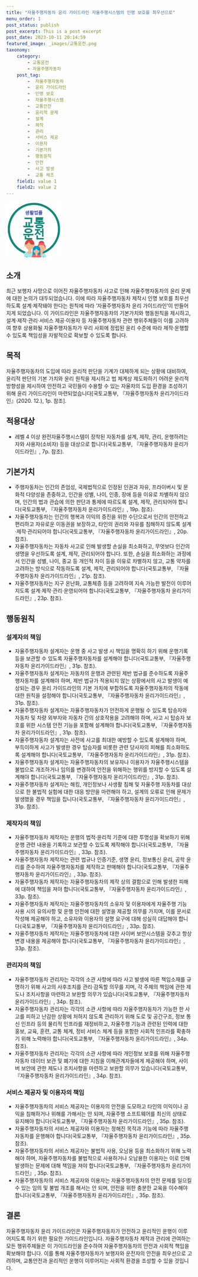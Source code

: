 ```yaml
---
title: "자율주행자동차 윤리 가이드라인 자율주행시스템의 인명 보호를 최우선으로"
menu_order: 1
post_status: publish
post_excerpt: This is a post excerpt
post_date: 2023-10-11 20:14:59
featured_image: _images/교통운전.png
taxonomy:
    category:
        - 교통운전
        - 자율주행자동차
    post_tag:
        -  자율주행자동차
        -  윤리 가이드라인
        -  인명 보호
        -  자율주행시스템
        -  교통안전
        -  윤리적 문제
        -  설계
        -  제작
        -  관리
        -  서비스 제공
        -  이용자
        -  기본가치
        -  행동원칙
        -  안전
        -  사고 발생
        -  교통 체즈
    field1: value 1
    field2: value 2
---
```


![교통운전](/_images/교통운전.png)


## 소개

최근 보행자 사망으로 이어진 자율주행자동차 사고로 인해 자율주행자동차의 윤리 문제에 대한 논의가 대두되었습니다. 이에 따라 자율주행자동차 제작시 인명 보호를 최우선하도록 설계·제작돼야 한다는 원칙에 따라 ‘자율주행자동차 윤리 가이드라인’이 만들어지게 되었습니다. 이 가이드라인은 자율주행자동차의 기본가치와 행동원칙을 제시하고, 설계·제작·관리·서비스 제공·이용자 등 자율주행자동차 관련 행위주체들이 이를 고려하여 향후 상용화될 자율주행자동차가 우리 사회에 정립된 윤리 수준에 따라 제작·운행할 수 있도록 책임성을 자발적으로 확보할 수 있도록 합니다.

## 목적

자율주행자동차의 도입에 따라 윤리적 판단을 기계가 대체하게 되는 상황에 대비하여, 윤리적 판단의 기본 가치와 윤리 원칙을 제시하고 법 체계상 제도화하기 어려운 윤리적 방향성을 제시하여 안전하고 국민들이 수용할 수 있는 자율차의 도입 환경을 조성하기 위해 윤리 가이드라인이 마련되었습니다[국토교통부, 『자율주행자동차 윤리가이드라인』(2020. 12.), 1p. 참조].

## 적용대상

- 레벨 4 이상 완전자율주행시스템이 장착된 자동차를 설계, 제작, 관리, 운행하려는 자와 사용자(소비자) 등을 대상으로 합니다(국토교통부, 『자율주행자동차 윤리가이드라인』, 7p. 참조).

## 기본가치

- 주행자동차는 인간의 존엄성, 국제법적으로 인정된 인권과 자유, 프라이버시 및 문화적 다양성을 존중하고, 인간을 성별, 나이, 인종, 장애 등을 이유로 차별하지 않으며, 인간의 법과 관습에 의한 판단과 통제에 따르도록 설계, 제작, 관리되어야 합니다(국토교통부, 『자율주행자동차 윤리가이드라인』, 19p. 참조).
- 자율주행자동차는 인간의 행복과 이익의 증진을 위한 수단으로서 인간의 안전하고 편리하고 자유로운 이동권을 보장하고, 타인의 권리와 자유를 침해하지 않도록 설계·제작·관리되어야 합니다(국토교통부, 『자율주행자동차 윤리가이드라인』, 20p. 참조).
- 자율주행자동차는 자동차 사고로 인해 발생할 손실을 최소화하고, 무엇보다 인간의 생명을 우선하도록 설계, 제작, 관리되어야 합니다. 또한, 손실을 최소화하는 과정에서 인간을 성별, 나이, 종교 등 개인적 차이 등을 이유로 차별하지 않고, 교통 약자를 고려하는 방식으로 작동하도록 설계, 제작, 관리되어야 합니다(국토교통부, 『자율주행자동차 윤리가이드라인』, 21p. 참조).
- 자율주행자동차는 지구 온난화, 교통체증 등을 고려하여 지속 가능한 발전이 이루어지도록 설계·제작·관리·운영되어야 합니다(국토교통부, 『자율주행자동차 윤리가이드라인』, 23p. 참조).

## 행동원칙

### 설계자의 책임

- 자율주행자동차 설계자는 운행 중 사고 발생 시 책임을 명확히 하기 위해 운행기록 등을 보관할 수 있도록 자율주행자동차를 설계해야 합니다(국토교통부, 『자율주행자동차 윤리가이드라인』, 31p. 참조).
- 자율주행자동차 설계자는 자동차의 운행과 관련된 제반 법규를 준수하도록 자율주행자동차를 설계해야 하며, 제반 법규가 적용되지 않는 상황에서의 사고 발생이 예상되는 경우 윤리 가이드라인의 기본 가치에 부합하도록 자율주행자동차의 작동에 대한 원칙을 설정해야 합니다(국토교통부, 『자율주행자동차 윤리가이드라인』, 31p. 참조).
- 자율주행자동차 설계자는 자율주행자동차가 안전하게 운행될 수 있도록 탑승자와 자동차 및 차량 외부자와 자동차 간의 상호작용을 고려해야 하며, 사고 시 탑승자 보호를 위한 시스템 안전 기능을 포함해 설계해야 합니다(국토교통부, 『자율주행자동차 윤리가이드라인』, 31p. 참조).
- 자율주행자동차 설계자는 사전에 사고를 최대한 예방할 수 있도록 설계해야 하며, 부득이하게 사고가 발생한 경우 탑승자를 비롯한 관련 당사자의 피해를 최소화하도록 설계해야 합니다(국토교통부, 『자율주행자동차 윤리가이드라인』, 31p. 참조).
- 자율주행자동차 설계자는 자율주행자동차의 보유자나 이용자가 자율주행시스템을 불법으로 개조하거나 임의를 변경하여 안전을 위해하는 행위를 방지할 수 있도록 설계해야 합니다(국토교통부, 『자율주행자동차 윤리가이드라인』, 31p. 참조).
- 자율주행자동차 설계자는 해킹, 개인정보나 사생활 침해 및 자율주행 자동차를 대상으로 한 불법적 실험에 대한 대응 방안을 마련해야 하고, 설계의 오류로 인해 문제가 발생했을 경우 책임을 집니다(국토교통부, 『자율주행자동차 윤리가이드라인』, 31p. 참조).

### 제작자의 책임

- 자율주행자동차 제작자는 운행의 법적·윤리적 기준에 대한 투명성을 확보하기 위해 운행 관련 내용을 기록하고 보관할 수 있도록 제작해야 합니다(국토교통부, 『자율주행자동차 윤리가이드라인』, 33p. 참조).
- 자율주행자동차 제작자는 관련 법규나 인증기준, 생명 윤리, 정보통신 윤리, 공학 윤리를 준수하여 자율주행자동차를 제작하고 판매해야 합니다(국토교통부, 『자율주행자동차 윤리가이드라인』, 33p. 참조).
- 자율주행자동차 제작자는 자율주행자동차의 제작 상의 결함으로 인해 발생한 피해에 대하여 책임을 져야 합니다(국토교통부, 『자율주행자동차 윤리가이드라인』, 33p. 참조).
- 자율주행자동차 제작자는 자율주행자동차의 소유자 및 이용자에게 자율주행 기능 사용 시의 유의사항 및 운행 안전에 대한 설명을 제공할 의무를 가지며, 이를 문서로 작성해 제공해야 하고, 소유자와 이용자의 설명 요구에 대해 성실히 대답해야 합니다(국토교통부, 『자율주행자동차 윤리가이드라인』, 33p. 참조).
- 자율주행자동차 제작자는 자율주행자동차에 대한 사이버 보안시스템을 갖추고 항상 변경 내용을 제공해야 합니다(국토교통부, 『자율주행자동차 윤리가이드라인』, 33p. 참조).

### 관리자의 책임

- 자율주행자동차 관리자는 각각의 소관 사항에 따라 사고 발생에 따른 책임소재를 규명하기 위해 사고의 사후조치를 관리·감독할 의무를 지며, 각 주체의 책임에 관한 제도나 조치사항을 마련하고 보완할 의무가 있습니다(국토교통부, 『자율주행자동차 윤리가이드라인』, 34p. 참조).
- 자율주행자동차 관리자는 각각의 소관 사항에 따라 자율주행자동차가 가능한 한 사고를 피하고 난감한 상황에 처하지 않도록 관리하기 위해 도로 및 공간구조, 정보 통신 인프라 등의 물리적 인프라를 재정비하고, 자율주행 기능과 관련된 인력에 대한 홍보, 교육, 훈련, 교통 체계, 정비 서비스 체계 등을 포함한 사회적 인프라를 확충하기 위해 노력해야 합니다(국토교통부, 『자율주행자동차 윤리가이드라인』, 34p. 참조).
- 자율주행자동차 관리자는 각각의 소관 사항에 따라 개인정보 보호를 위해 자율주행자동차 데이터 보관 및 폐기에 대한 지침을 이해관계자들에게 제공해야 하며, 사이버 보안에 관한 제도나 조치사항을 마련하고 보완할 의무가 있습니다(국토교통부, 『자율주행자동차 윤리가이드라인』, 34p. 참조).

### 서비스 제공자 및 이용자의 책임

- 자율주행자동차의 서비스 제공자는 이용자의 안전을 도모하고 타인의 이익이나 공익을 침해하거나 위해를 가해서는 안 되며, 자율주행 소프트웨어를 최신의 상태로 유지해야 합니다(국토교통부, 『자율주행자동차 윤리가이드라인』, 35p. 참조).
- 자율주행자동차의 서비스 제공자와 이용자는 정해진 목적과 기능에 따라 자율주행자동차를 운행해야 합니다(국토교통부, 『자율주행자동차 윤리가이드라인』, 35p. 참조).
- 자율주행자동차의 서비스 제공자는 불법적 사용, 오남용 등을 최소화하기 위해 노력해야 하며, 자율주행자동차를 불법적으로 사용하거나 오남용한 이용자는 이로 인해 발생하는 문제에 대해 책임을 져야 합니다(국토교통부, 『자율주행자동차 윤리가이드라인』, 35p. 참조).
- 자율주행자동차의 서비스 제공자와 이용자는 자율주행자동차의 안전 문제를 일으킬 수 있는 임의 및 불법 개조를 해서는 안 되며, 안전을 위한 충분한 교육을 이수해야 합니다(국토교통부, 『자율주행자동차 윤리가이드라인』, 35p. 참조).

## 결론

자율주행자동차 윤리 가이드라인은 자율주행자동차가 안전하고 윤리적인 운행이 이루어지도록 하기 위한 필요한 가이드라인입니다. 자율주행자동차 제작과 관리에 관여하는 모든 행위주체들은 이 가이드라인을 준수하여 자율주행자동차의 안전과 사회적 책임을 확보해야 합니다. 이를 통해 자율주행자동차가 보행자와 운전자의 안전을 최우선으로 고려하며, 교통안전과 윤리적인 운행이 이루어지는 사회적 환경을 조성할 수 있을 것입니다.


